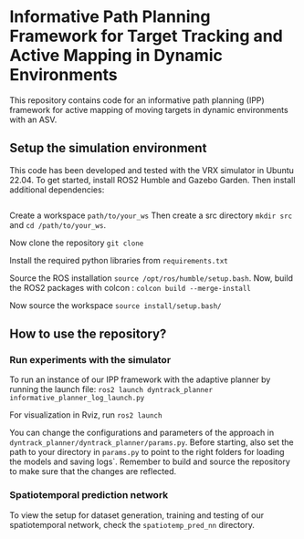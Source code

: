 # Informative Path Planning Framework for Target Tracking and Active Mapping in Dynamic Environments

This repository contains code for an informative path planning (IPP) framework for active mapping of moving targets in dynamic environments with an ASV.

## Setup the simulation environment

This code has been developed and tested with the VRX simulator in Ubuntu 22.04.
To get started, install ROS2 Humble and Gazebo Garden.
Then install additional dependencies:
```

```

Create a workspace `path/to/your_ws` 
Then create a src directory ```mkdir src``` and ```cd /path/to/your_ws```.

Now clone the repository ```git clone ```

Install the required python libraries from `requirements.txt`

Source the ROS installation ```source /opt/ros/humble/setup.bash```. Now, build the ROS2 packages with colcon : ```colcon build --merge-install```

Now source the workspace ```source install/setup.bash/```


## How to use the repository?

### Run experiments with the simulator

To run an instance of our IPP framework with the adaptive planner by running the launch file:
```ros2 launch dyntrack_planner informative_planner_log_launch.py```

For visualization in Rviz, run ```ros2 launch ```

You can change the configurations and parameters of the approach in ```dyntrack_planner/dyntrack_planner/params.py```. Before starting, also set the path to your directory in ```params.py``` to point to the right folders for loading the models and saving logs`. 
Remember to build and source the repository to make sure that the changes are reflected.

### Spatiotemporal prediction network

To view the setup for dataset generation, training and testing of our spatiotemporal network, check the ```spatiotemp_pred_nn``` directory.